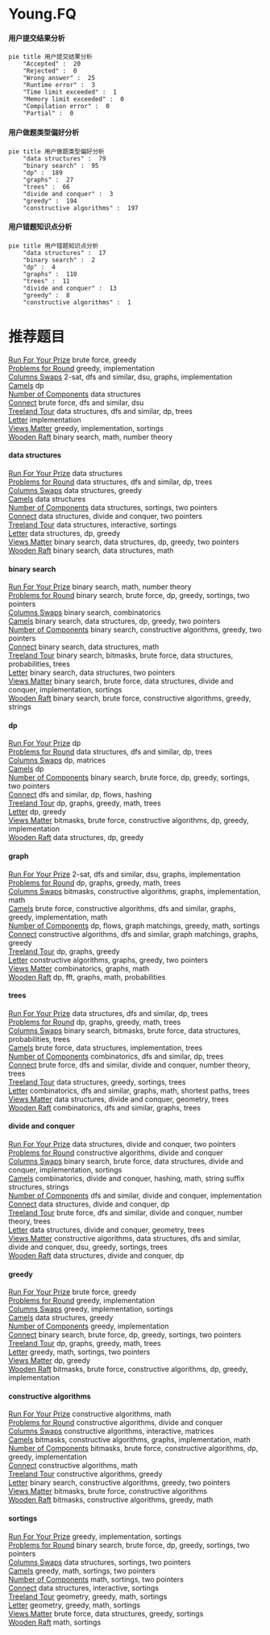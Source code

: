 # Young.FQ
<!-- tabs:start -->
#### **用户提交结果分析**

```mermaid
pie title 用户提交结果分析
    "Accepted" :  20
    "Rejected" :  0
    "Wrong answer" :  25
    "Runtime error" :  3
    "Time limit exceeded" :  1
    "Memory limit exceeded" :  0
    "Compilation error" :  0
    "Partial" :  0
```
#### **用户做题类型偏好分析**

```mermaid
pie title 用户做题类型偏好分析
    "data structures" :  79
    "binary search" :  95
    "dp" :  189
    "graphs" :  27
    "trees" :  66
    "divide and conquer" :  3
    "greedy" :  194
    "constructive algorithms" :  197
```
#### **用户错题知识点分析**

```mermaid
pie title 用户错题知识点分析
    "data structures" :  17
    "binary search" :  2
    "dp" :  4
    "graphs" :  110
    "trees" :  11
    "divide and conquer" :  13
    "greedy" :  8
    "constructive algorithms" :  1
```
<!-- tabs:end -->
# 推荐题目
[Run For Your Prize](http://codeforces.com/problemset/problem/938/B)		brute force,
                        greedy		  
[Problems for Round](http://codeforces.com/problemset/problem/673/B)		greedy,
                        implementation		  
[Columns Swaps](http://codeforces.com/problemset/problem/1385/G)		2-sat,
                        dfs and similar,
                        dsu,
                        graphs,
                        implementation		  
[Camels](http://codeforces.com/problemset/problem/14/E)		dp		  
[Number of Components](http://codeforces.com/problemset/problem/1270/H)		data structures		  
[Connect](http://codeforces.com/problemset/problem/1130/C)		brute force,
                        dfs and similar,
                        dsu		  
[Treeland Tour](http://codeforces.com/problemset/problem/490/F)		data structures,
                        dfs and similar,
                        dp,
                        trees		  
[Letter](http://codeforces.com/problemset/problem/14/A)		implementation		  
[Views Matter](http://codeforces.com/problemset/problem/1061/B)		greedy,
                        implementation,
                        sortings		  
[Wooden Raft](http://codeforces.com/problemset/problem/1223/G)		binary search,
                        math,
                        number theory		  
<!-- tabs:start -->
#### **data structures**
[Run For Your Prize](http://codeforces.com/problemset/problem/1270/H)		data structures		  
[Problems for Round](http://codeforces.com/problemset/problem/490/F)		data structures,
                        dfs and similar,
                        dp,
                        trees		  
[Columns Swaps](http://codeforces.com/problemset/problem/1141/F2)		data structures,
                        greedy		  
[Camels](http://codeforces.com/problemset/problem/38/G)		data structures		  
[Number of Components](http://codeforces.com/problemset/problem/1396/D)		data structures,
                        sortings,
                        two pointers		  
[Connect](http://codeforces.com/problemset/problem/1042/D)		data structures,
                        divide and conquer,
                        two pointers		  
[Treeland Tour](http://codeforces.com/problemset/problem/1080/F)		data structures,
                        interactive,
                        sortings		  
[Letter](http://codeforces.com/problemset/problem/1481/E)		data structures,
                        dp,
                        greedy		  
[Views Matter](http://codeforces.com/problemset/problem/1492/C)		binary search,
                        data structures,
                        dp,
                        greedy,
                        two pointers		  
[Wooden Raft](http://codeforces.com/problemset/problem/1490/G)		binary search,
                        data structures,
                        math		  
#### **binary search**
[Run For Your Prize](http://codeforces.com/problemset/problem/1223/G)		binary search,
                        math,
                        number theory		  
[Problems for Round](https://codeforces.com/contest/614/problem/D)		binary search,
                        brute force,
                        dp,
                        greedy,
                        sortings,
                        two pointers		  
[Columns Swaps](http://codeforces.com/problemset/problem/1436/C)		binary search,
                        combinatorics		  
[Camels](http://codeforces.com/problemset/problem/1492/C)		binary search,
                        data structures,
                        dp,
                        greedy,
                        two pointers		  
[Number of Components](http://codeforces.com/problemset/problem/1463/D)		binary search,
                        constructive algorithms,
                        greedy,
                        two pointers		  
[Connect](http://codeforces.com/problemset/problem/1490/G)		binary search,
                        data structures,
                        math		  
[Treeland Tour](http://codeforces.com/problemset/problem/1479/D)		binary search,
                        bitmasks,
                        brute force,
                        data structures,
                        probabilities,
                        trees		  
[Letter](http://codeforces.com/problemset/problem/1436/E)		binary search,
                        data structures,
                        two pointers		  
[Views Matter](http://codeforces.com/problemset/problem/1461/D)		binary search,
                        brute force,
                        data structures,
                        divide and conquer,
                        implementation,
                        sortings		  
[Wooden Raft](http://codeforces.com/problemset/problem/1493/C)		binary search,
                        brute force,
                        constructive algorithms,
                        greedy,
                        strings		  
#### **dp**
[Run For Your Prize](http://codeforces.com/problemset/problem/14/E)		dp		  
[Problems for Round](http://codeforces.com/problemset/problem/490/F)		data structures,
                        dfs and similar,
                        dp,
                        trees		  
[Columns Swaps](http://codeforces.com/problemset/problem/593/E)		dp,
                        matrices		  
[Camels](http://codeforces.com/problemset/problem/201/C)		dp		  
[Number of Components](https://codeforces.com/contest/614/problem/D)		binary search,
                        brute force,
                        dp,
                        greedy,
                        sortings,
                        two pointers		  
[Connect](http://codeforces.com/problemset/problem/1214/D)		dfs and similar,
                        dp,
                        flows,
                        hashing		  
[Treeland Tour](http://codeforces.com/problemset/problem/1369/D)		dp,
                        graphs,
                        greedy,
                        math,
                        trees		  
[Letter](http://codeforces.com/problemset/problem/1200/B)		dp,
                        greedy		  
[Views Matter](http://codeforces.com/problemset/problem/1391/D)		bitmasks,
                        brute force,
                        constructive algorithms,
                        dp,
                        greedy,
                        implementation		  
[Wooden Raft](http://codeforces.com/problemset/problem/1481/E)		data structures,
                        dp,
                        greedy		  
#### **graph**
[Run For Your Prize](http://codeforces.com/problemset/problem/1385/G)		2-sat,
                        dfs and similar,
                        dsu,
                        graphs,
                        implementation		  
[Problems for Round](http://codeforces.com/problemset/problem/1369/D)		dp,
                        graphs,
                        greedy,
                        math,
                        trees		  
[Columns Swaps](http://codeforces.com/problemset/problem/388/B)		bitmasks,
                        constructive algorithms,
                        graphs,
                        implementation,
                        math		  
[Camels](http://codeforces.com/problemset/problem/1487/C)		brute force,
                        constructive algorithms,
                        dfs and similar,
                        graphs,
                        greedy,
                        implementation,
                        math		  
[Number of Components](http://codeforces.com/problemset/problem/1437/C)		dp,
                        flows,
                        graph matchings,
                        greedy,
                        math,
                        sortings		  
[Connect](http://codeforces.com/problemset/problem/1470/D)		constructive algorithms,
                        dfs and similar,
                        graph matchings,
                        graphs,
                        greedy		  
[Treeland Tour](http://codeforces.com/problemset/problem/1476/C)		dp,
                        graphs,
                        greedy		  
[Letter](http://codeforces.com/problemset/problem/1304/D)		constructive algorithms,
                        graphs,
                        greedy,
                        two pointers		  
[Views Matter](http://codeforces.com/problemset/problem/1475/C)		combinatorics,
                        graphs,
                        math		  
[Wooden Raft](http://codeforces.com/problemset/problem/553/E)		dp,
                        fft,
                        graphs,
                        math,
                        probabilities		  
#### **trees**
[Run For Your Prize](http://codeforces.com/problemset/problem/490/F)		data structures,
                        dfs and similar,
                        dp,
                        trees		  
[Problems for Round](http://codeforces.com/problemset/problem/1369/D)		dp,
                        graphs,
                        greedy,
                        math,
                        trees		  
[Columns Swaps](http://codeforces.com/problemset/problem/1479/D)		binary search,
                        bitmasks,
                        brute force,
                        data structures,
                        probabilities,
                        trees		  
[Camels](http://codeforces.com/problemset/problem/1511/C)		brute force,
                        data structures,
                        implementation,
                        trees		  
[Number of Components](http://codeforces.com/problemset/problem/1499/F)		combinatorics,
                        dfs and similar,
                        dp,
                        trees		  
[Connect](http://codeforces.com/problemset/problem/1491/E)		brute force,
                        dfs and similar,
                        divide and conquer,
                        number theory,
                        trees		  
[Treeland Tour](http://codeforces.com/problemset/problem/1466/D)		data structures,
                        greedy,
                        sortings,
                        trees		  
[Letter](http://codeforces.com/problemset/problem/1495/D)		combinatorics,
                        dfs and similar,
                        graphs,
                        math,
                        shortest paths,
                        trees		  
[Views Matter](http://codeforces.com/problemset/problem/1303/G)		data structures,
                        divide and conquer,
                        geometry,
                        trees		  
[Wooden Raft](http://codeforces.com/problemset/problem/1454/E)		combinatorics,
                        dfs and similar,
                        graphs,
                        trees		  
#### **divide and conquer**
[Run For Your Prize](http://codeforces.com/problemset/problem/1042/D)		data structures,
                        divide and conquer,
                        two pointers		  
[Problems for Round](http://codeforces.com/problemset/problem/1375/H)		constructive algorithms,
                        divide and conquer		  
[Columns Swaps](http://codeforces.com/problemset/problem/1461/D)		binary search,
                        brute force,
                        data structures,
                        divide and conquer,
                        implementation,
                        sortings		  
[Camels](http://codeforces.com/problemset/problem/1466/G)		combinatorics,
                        divide and conquer,
                        hashing,
                        math,
                        string suffix structures,
                        strings		  
[Number of Components](http://codeforces.com/problemset/problem/1490/D)		dfs and similar,
                        divide and conquer,
                        implementation		  
[Connect](https://codeforces.com/contest/1483/problem/C)		data structures,
                        divide and conquer,
                        dp		  
[Treeland Tour](http://codeforces.com/problemset/problem/1491/E)		brute force,
                        dfs and similar,
                        divide and conquer,
                        number theory,
                        trees		  
[Letter](http://codeforces.com/problemset/problem/1303/G)		data structures,
                        divide and conquer,
                        geometry,
                        trees		  
[Views Matter](http://codeforces.com/problemset/problem/1494/D)		constructive algorithms,
                        data structures,
                        dfs and similar,
                        divide and conquer,
                        dsu,
                        greedy,
                        sortings,
                        trees		  
[Wooden Raft](http://codeforces.com/problemset/problem/1482/E)		data structures,
                        divide and conquer,
                        dp		  
#### **greedy**
[Run For Your Prize](http://codeforces.com/problemset/problem/938/B)		brute force,
                        greedy		  
[Problems for Round](http://codeforces.com/problemset/problem/673/B)		greedy,
                        implementation		  
[Columns Swaps](http://codeforces.com/problemset/problem/1061/B)		greedy,
                        implementation,
                        sortings		  
[Camels](http://codeforces.com/problemset/problem/1141/F2)		data structures,
                        greedy		  
[Number of Components](http://codeforces.com/problemset/problem/1139/B)		greedy,
                        implementation		  
[Connect](https://codeforces.com/contest/614/problem/D)		binary search,
                        brute force,
                        dp,
                        greedy,
                        sortings,
                        two pointers		  
[Treeland Tour](http://codeforces.com/problemset/problem/1369/D)		dp,
                        graphs,
                        greedy,
                        math,
                        trees		  
[Letter](http://codeforces.com/problemset/problem/1369/C)		greedy,
                        math,
                        sortings,
                        two pointers		  
[Views Matter](http://codeforces.com/problemset/problem/1200/B)		dp,
                        greedy		  
[Wooden Raft](http://codeforces.com/problemset/problem/1391/D)		bitmasks,
                        brute force,
                        constructive algorithms,
                        dp,
                        greedy,
                        implementation		  
#### **constructive algorithms**
[Run For Your Prize](http://codeforces.com/problemset/problem/710/C)		constructive algorithms,
                        math		  
[Problems for Round](http://codeforces.com/problemset/problem/1375/H)		constructive algorithms,
                        divide and conquer		  
[Columns Swaps](http://codeforces.com/problemset/problem/1023/E)		constructive algorithms,
                        interactive,
                        matrices		  
[Camels](http://codeforces.com/problemset/problem/388/B)		bitmasks,
                        constructive algorithms,
                        graphs,
                        implementation,
                        math		  
[Number of Components](http://codeforces.com/problemset/problem/1391/D)		bitmasks,
                        brute force,
                        constructive algorithms,
                        dp,
                        greedy,
                        implementation		  
[Connect](http://codeforces.com/problemset/problem/1447/A)		constructive algorithms,
                        math		  
[Treeland Tour](http://codeforces.com/problemset/problem/1493/A)		constructive algorithms,
                        greedy		  
[Letter](http://codeforces.com/problemset/problem/1463/D)		binary search,
                        constructive algorithms,
                        greedy,
                        two pointers		  
[Views Matter](https://codeforces.com/contest/1456/problem/B)		bitmasks,
                        brute force,
                        constructive algorithms		  
[Wooden Raft](http://codeforces.com/problemset/problem/1492/D)		bitmasks,
                        constructive algorithms,
                        greedy,
                        math		  
#### **sortings**
[Run For Your Prize](http://codeforces.com/problemset/problem/1061/B)		greedy,
                        implementation,
                        sortings		  
[Problems for Round](https://codeforces.com/contest/614/problem/D)		binary search,
                        brute force,
                        dp,
                        greedy,
                        sortings,
                        two pointers		  
[Columns Swaps](http://codeforces.com/problemset/problem/1396/D)		data structures,
                        sortings,
                        two pointers		  
[Camels](http://codeforces.com/problemset/problem/1369/C)		greedy,
                        math,
                        sortings,
                        two pointers		  
[Number of Components](http://codeforces.com/problemset/problem/1374/D)		math,
                        sortings,
                        two pointers		  
[Connect](http://codeforces.com/problemset/problem/1080/F)		data structures,
                        interactive,
                        sortings		  
[Treeland Tour](https://codeforces.com/contest/1496/problem/C)		geometry,
                        greedy,
                        math,
                        sortings		  
[Letter](http://codeforces.com/problemset/problem/1495/A)		geometry,
                        greedy,
                        math,
                        sortings		  
[Views Matter](http://codeforces.com/problemset/problem/1497/A)		brute force,
                        data structures,
                        greedy,
                        sortings		  
[Wooden Raft](http://codeforces.com/problemset/problem/1427/A)		math,
                        sortings		  
<!-- tabs:end -->

